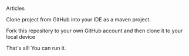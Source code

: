Articles

Clone project from GitHub into your IDE as a maven project.

Fork this repository to your own GitHub account and then clone it to your local device

That's all! You can run it.
